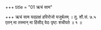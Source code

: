 +++
title = "01 ऋचं साम"

+++
ऋचं साम यदप्राक्षं हविरोजो यजुर्बलम् । तु. शौ.सं. ७.५  
एतन् मा तस्मान् मा हिंसीद् वेदः पृष्टः शचीपते ॥ १ ॥